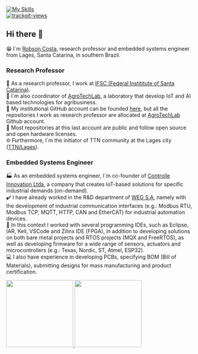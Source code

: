 [![My Skills](https://skillicons.dev/icons?i=c,cpp,python,dart,java,arduino,bsd,debian,ubuntu,vscode,flutter,androidstudio,git&theme=dark)](https://skillicons.dev)<br>
<a href="https://trackgit.com"><img src="https://us-central1-trackgit-analytics.cloudfunctions.net/token/ping/ltm9wdvqlwqwjlh1qial" alt="trackgit-views" /></a><br>
## Hi there 👋

😁 I´m [Robson Costa](https://www.linkedin.com/in/robson-costa-68057055/), research professor and embedded systems engineer from Lages, Santa Catarina, in southern Brazil.<br>

### Research Professor
🏢 As a research professor, I work at [IFSC (Federal Instititute of Santa Catarina)](https://www.ifsc.edu.br).<br>
🏫 I´m also coordinator of [AgroTechLab](https://agrotechlab.lages.ifsc.edu.br), a laboratory that develop IoT and AI based technologies for agribusiness.<br>
🌱 My institutional GitHub account can be founded [here](https://github.com/robsoncosta-ifsc), but all the repositories I work as research professor are allocated at [AgroTechLab](https://github.com/AgroTechLab-IFSC) Github account.<br>
👯 Most repositories at this last account are public and follow open source and open hardware licenses.<br>
🌐 Furthermore, I´m the initiator of TTN community at the Lages city ([TTN/Lages](https://www.thethingsnetwork.org/community/lages/)).<br>

### Embedded Systems Engineer
🏭 As an embedded systems engineer, I´m co-founder of [Controlle Innovation Ltda](https://github.com/controlle-innovation), a company that creates IoT-based solutions for specific industrial demands (on-demand).<br>
✔️ I have already worked in the R&D department of [WEG S.A](https://weg.net), namely with the development of industrial communication interfaces (e.g.: Modbus RTU, Modbus TCP, MQTT, HTTP, CAN and EtherCAT) for industrial automation devices.<br>
🐙 In this context I worked with several programming IDEs, such as Eclipse, IAR, Keil, VSCode and Zilinx IDE (FPGA), in addition to developing solutions on both bare metal projects and RTOS projects (MQX and FreeRTOS), as well as developing firmware for a wide range of sensors, actuators and microcontrollers (e.g.: Texas, Nordic, ST, Atmel, ESP32).<br>
💻 I also have experience in developing PCBs, specifying BOM (Bill of Materials), submitting designs for mass manufacturing and product certification.<br>

<div>
<a href="https://github.com/robson-costa">
<img loading="lazy" height="180em" src="https://github-readme-stats.vercel.app/api/top-langs/?username=robson-costa&layout=compact&langs_count=7&theme=dracula"/>
<img loading="lazy" height="180em" src="https://github-readme-stats.vercel.app/api?username=robson-costa&show_icons=true&theme=dracula&include_all_commits=true&count_private=true"/>
</div>
